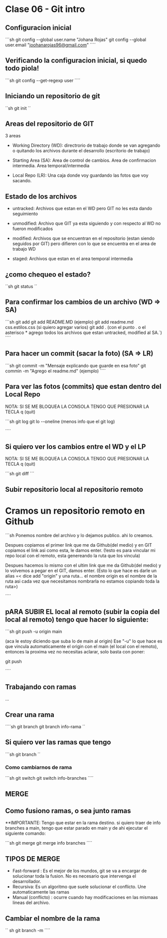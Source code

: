 # Clase 06 - Git intro

## Configuracion inicial

´´´sh
git config --global user.name "Johana Rojas"
git config --global user.email "joohanarojas96@gmail.com"
´´´´

## Verificando la configuracion inicial, si quedo todo piola!

´´´sh
git config --get-regexp user
´´´´

## Iniciando un repositorio de git 

´´sh
git init
´´


## Areas del repositorio de GIT

3 areas

* Working Directory (WD): directrorio de trabajo donde se van agregando o quitando los archivos durante el desarrollo (escritorio de trabajo)

* Starting Area (SA): Area de control de cambios. Area de confirmacion intermedia. Area temporal/intermedia

* Local Repo (LR): Una caja donde voy guardando las fotos que voy sacando.


## Estado de los archivos

* untracked: Archivos que estan en el WD pero GIT no les esta dando seguimiento

* unmodified: Archivo que GIT ya esta siguiendo y con respecto al WD no fueron modificados

* modified: Archivos que se encuentran en el repositorio (estan siendo seguidos por GIT) pero difieren con lo que se encuentra en el area de trabajo WD

* staged: Archivos que estan en el area temporal intermedia



## ¿como chequeo el estado?

´´sh
git status
´´

## Para confirmar los cambios de un archivo (WD => SA)

´´´sh
git add <nombre del archivo>
git add README.MD   (ejemplo)
git add readme.md css.estilos.css  (si quiero agregar varios)
git add .     (con el punto . o el asterisco *  agrego todos los archivos que estan untracked, modified al SA.´)
´´´´


## Para hacer un commit (sacar la foto) (SA => LR)

´´´sh
git commit -m "Mensaje explicando que guarde en esa foto"
git commin -m "Agrego el readme.md"  (ejemplo)
´´´´

## Para ver las fotos (commits) que estan dentro del Local Repo
NOTA: SI SE ME BLOQUEA LA CONSOLA TENGO QUE PRESIONAR LA TECLA q (quit)

 ´´´sh
git log 
git lo --oneline      (menos info que el git log)

 ´´´´

 ## Si quiero ver los cambios entre el WD y el LP
NOTA: SI SE ME BLOQUEA LA CONSOLA TENGO QUE PRESIONAR LA TECLA q (quit)

 ´´´sh
 git diff
 ´´´


 ## Subir repositorio local al repositorio remoto

 # Cramos un repositorio remoto en Github

 ´´´sh
 Ponemos nombre del archivo y lo dejamos publico. ahi lo creamos.

 Despues copiamos el primer link que me da Github(del medio) y en GIT copiamos el link asi como esta, le damos enter. 
(!esto es para vincular mi repo local con el remoto, esta genereando la ruta que los vincula)

Despues hacemos lo mismo con el ultim link que me da Github(del medio) y lo volvemos a pegar en el GIT, damos enter. 
(Esto lo que hace es darle un alias =< dice add "origin" y una ruta... el nombre origin es el nombre de la ruta asi cada vez que necesitamos nombrarla no estamos copiando toda la ruta>)

 ´´´´

 ## pARA SUBIR EL local al remoto (subir la copia del local al remoto) tengo que hacer lo siguiente:

´´´sh
git push -u origin main      

(aca le estoy diciendo que suba lo de main al origin)
Ese "-u" lo que hace es que vincula automaticamente el origin con el main (el local con el remoto), entonces la proxima vez no necesitas aclarar, solo basta con poner:


git push
 
´´´´


## Trabajando con ramas

...

## Crear una rama 
´´´´sh
git branch <nombre-rama>
git branch info-rama
´´

## Si quiero ver las ramas que tengo 

´´´sh
git branch
´´

### Como cambiarnos de rama 

´´´sh
git switch <nombre-rama>
git switch info-branches
´´´´


## MERGE


## Como fusiono ramas, o sea junto ramas
**IMPORTANTE: Tengo que estar en la rama destino. si quiero traer de info branches a main, tengo que estar parado en main y de ahi ejecutar el siguiente comando:


´´´sh
git merge <nombre-rama>
git merge info branches
´´´´

## TIPOS DE MERGE

* Fast-forward : Es el mejor de los mundos, git se va a encargar de solucionar toda la fusion. No es necesario que intervenga el desarrollador.
* Recursiva: Es un algoritmo que suele solucionar el conflicto. Une automaticamente las ramas
* Manual (conflicto) : ocurre cuando hay modificaciones en las mismaas lineas del archivo. 


## Cambiar el nombre de la rama

´´ sh
git branch -m <nombre-rama-actual> <nombre-rama-nueva>
´´´´







